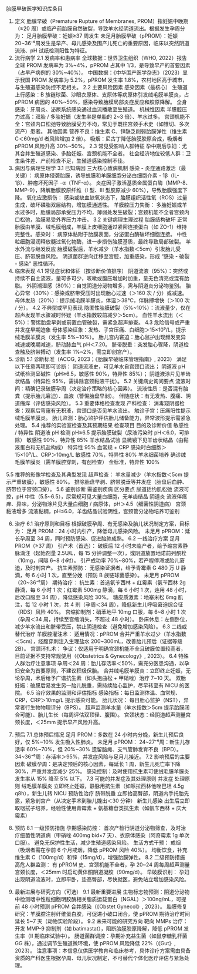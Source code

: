 胎膜早破医学知识库条目
1. 定义
胎膜早破（Premature Rupture of Membranes, PROM）指妊娠中晚期（≥20 周）或临产前胎膜自然破裂，导致羊水经阴道流出。根据发生孕周分为：
足月胎膜早破：妊娠≥37 周发生
未足月胎膜早破（pPROM）：妊娠 20~36⁺⁶周发生是早产、母儿感染及围产儿死亡的重要原因，临床以突然阴道流液、pH 试纸检测阳性为特征。
2. 流行病学
2.1 发病率和患病率
全球数据：世界卫生组织（WHO, 2022）报告全球 PROM 发病率为 3%~4%，pPROM 占其中 1/3，是导致早产的首要因素（占早产病例的 30%~40%）。
中国数据：《中华围产医学杂志》（2023）显示我国 PROM 发病率为 5.2%，pPROM 发生率 1.8%，农村地区高于城市，与生殖道感染防控不足相关。
2.2 主要风险因素
感染因素（最核心）
生殖道上行感染：B 族链球菌、沙眼衣原体、支原体等病原体引发绒毛膜羊膜炎，占 pPROM 病因的 40%~50%，感染导致胎膜局部炎症反应和胶原降解。
全身感染：牙周炎、泌尿系统感染通过血流播散至生殖道。
机械性因素
羊膜腔压力过高：双胎 / 多胎妊娠（发生率是单胎的 2~3 倍）、羊水过多。
宫颈机能不全：宫颈内口松弛导致胎膜受力不均，常见于既往宫颈手术史（如锥切、多次流产）患者。
其他因素
营养不良：维生素 C、锌缺乏削弱胎膜弹性（维生素 C＜60mg/d 者风险增加 2 倍）。
吸烟：尼古丁降低胎膜胶原合成，吸烟者 pPROM 风险升高 30%~50%。
2.3 常见受影响人群特征
孕中期后孕妇：尤其合并生殖道感染、多胎妊娠、宫颈机能不全者。
社会经济地位较低人群：卫生条件差、产前检查不足，生殖道感染控制不佳。
3. 病因与病理生理学
3.1 已知病因
三大核心致病机制
感染 - 炎症通路激活（最关键）：
病原体侵袭胎膜，诱导蜕膜和羊膜细胞分泌白细胞介素 - 1β（IL-1β）、肿瘤坏死因子 -α（TNF-α）。
炎症因子激活基质金属蛋白酶（MMP-8、MMP-9），降解胎膜胶原纤维（Ⅰ 型、Ⅲ 型胶原减少 60%），导致胎膜强度下降。
氧化应激损伤：
感染或缺血缺氧状态下，胎膜组织活性氧（ROS）过量生成，破坏磷脂双层结构，增加膜通透性。
羊膜腔压力失衡：
多胎妊娠或羊水过多时，胎膜局部承受压力不均，薄弱处发生破裂；宫颈机能不全者宫颈内口松弛，胎膜易受外界压力冲击。
3.2 关键病理生理过程
胎膜结构破坏
正常胎膜由羊膜、绒毛膜组成，羊膜上皮细胞通过紧密连接蛋白（如 ZO-1）维持完整性。感染时：
病原体黏附于胎膜表面，分泌蛋白酶破坏细胞连接。
中性粒细胞浸润释放髓过氧化物酶，进一步损伤胎膜基质，最终导致局部破裂。
羊水外流与继发反应
胎膜破裂后，羊水减少（羊水指数＜5cm）引发胎儿受压、脐带脱垂风险。
阴道菌群逆向迁移至宫腔，加重感染，形成 “感染 - 破裂 - 感染” 恶性循环。
4. 临床表现
4.1 常见症状和体征（按诊断价值排序）
阴道流液（95%）：突然或持续不自主流液，量可多可少，咳嗽或腹压增加时加重，呈无色清亮或混有胎脂。
外阴潮湿感（80%）：自觉阴道分泌物增多，需与阴道炎分泌物鉴别。
胎心异常（30%）：感染或脐带受压时出现胎心过速（＞160 次 / 分）或减速。
母体发热（20%）：提示绒毛膜羊膜炎，体温＞38℃，伴脉搏增快（＞100 次 / 分）。
4.2 不典型或罕见表现
隐匿性胎膜破裂（5%~10%）：流液量少，仅在超声发现羊水骤减时怀疑（羊水指数较前减少＞5cm）。
血性羊水流出（＜5%）：警惕胎盘早剥或前置血管破裂，需紧急超声排查。
4.3 危险信号或严重并发症早期迹象
母体感染征象：发热、子宫压痛、白细胞＞15×10⁹/L，提示绒毛膜羊膜炎（发生率 5%~10%）。
胎儿宫内窘迫：胎心监护出现频发变异减速或晚期减速，脐动脉血气 pH＜7.20。
脐带脱垂：突发胎心骤降，阴道检查触及脐带搏动（发生率 1%~2%，需立即剖宫产）。
5. 诊断
5.1 诊断标准（ACOG, 2023；《胎膜早破临床管理指南》, 2023）
满足以下任意两项即可诊断：
阴道流液史，可见羊水自宫颈口流出；
阴道液 pH 试纸检测呈碱性（pH≥6.5，敏感性 90%，特异性 85%）；
阴道液涂片见羊齿状结晶（特异性 95%，需排除宫颈黏液干扰）。
5.2 关键病史询问要点
流液时间：精确记录破膜孕周（决定治疗策略的核心因素）。
流液性质：是否混有胎粪（提示胎儿窘迫）、血液（警惕胎盘早剥）。
伴随症状：有无发热、腹痛、阴道瘙痒（评估感染风险）。
5.3 重要体格检查发现
产科检查：
消毒窥阴器检查：观察后穹窿有无积液，宫颈口是否见羊水流出。
触诊子宫：压痛阳性提示绒毛膜羊膜炎。
胎儿监测：胎心监护评估胎儿储备能力，异常波形提示需紧急处理。
5.4 推荐的实验室检查及其预期结果
检查项目
目的及诊断价值
敏感性 / 特异性
阴道液 pH 检测
pH≥6.5 提示胎膜破裂（尿液污染时 pH＜6.0，可排除）
敏感性 90%，特异性 85%
羊水结晶试验
显微镜下见羊齿状结晶（由黏液蛋白和无机盐构成）
特异性 95%
血常规 + CRP
感染时白细胞＞15×10⁹/L、CRP＞10mg/L
敏感性 70%，特异性 80%
羊水细菌培养
确诊绒毛膜羊膜炎（需羊膜腔穿刺，有创检查）
金标准，特异性 100%

5.5 推荐的影像学检查及其典型发现
超声检查：
羊水量减少（羊水指数＜5cm 提示严重破膜），敏感性 80%。
排除胎盘早剥、脐带脱垂等并发症（胎盘后血肿、脐带位于宫颈口旁）。
5.6 鉴别诊断
需鉴别疾病
区分要点
尿道括约肌松弛
流液可控，pH 中性（5.5~6.5），尿常规可见大量白细胞，无羊齿结晶
阴道炎
流液伴瘙痒、异味，分泌物涂片见大量白细胞 / 病原体，pH＞4.5（细菌性阴道病）
宫颈黏液增多
流液黏稠，pH≤6.0，羊齿结晶试验阴性，宫颈管分泌物培养可鉴别

6. 治疗
6.1 治疗原则和目标
根据破膜孕周、有无感染及胎儿状况制定方案，目标为：
足月 PROM：24 小时内引产，降低母儿感染风险。
未足月 pPROM：延长孕周至 34 周，同时预防感染、促进胎肺成熟。
6.2 一线治疗方案
足月 PROM（≥37 周）
引产术（首选）：
破膜后 12 小时未临产者，给予缩宫素静脉滴注（起始剂量 2.5U/L，每 15 分钟调整一次），或阴道放置地诺前列酮栓（10mg，间隔 6~8 小时）。
引产成功率 70%~80%，若产程停滞或胎儿窘迫，及时剖宫产。
抗生素预防：
无感染证据者，给予青霉素 G 480 万 U 静滴，每 6 小时 1 次，直至分娩（预防 B 族链球菌感染）。
未足月 pPROM（20~36⁺⁶周）
期待治疗：
抗生素：首选氨苄西林 + 红霉素（氨苄西林 2g 静滴，每 6 小时 1 次；红霉素 500mg 静滴，每 6 小时 1 次，连用 48 小时，后改口服至 34 周），降低感染风险 30%。
糖皮质激素：地塞米松 6mg 肌注，每 12 小时 1 次，共 4 剂（孕周＜34 周），降低新生儿呼吸窘迫综合征（RDS）风险 40%。
宫缩抑制剂：硝苯地平 10mg 口服，每 6~8 小时 1 次（孕周＜34 周，持续至宫缩消失，不超过 48 小时）。
卧床休息：左侧卧位，减少羊水流出和脐带受压，禁止阴道检查（避免增加感染风险）。
6.3 二线或替代治疗
羊膜腔灌注术：
适用情况：pPROM 合并严重羊水过少（羊水指数＜5cm），经腹穿刺注入生理盐水 200~300mL，改善胎儿预后（证据等级 2B）。
宫颈环扎术：
争议：仅适用于明确宫颈机能不全且破膜位置较高者，目前证据不支持常规使用（《Obstetrics & Gynecology》, 2023）。
6.4 特殊人群治疗注意事项
孕周＜24 周：胎儿存活率＜50%，需充分医患沟通，以孕妇安全为首要原则，不建议积极保胎。
合并绒毛膜羊膜炎：立即终止妊娠，无论孕周，术后给予广谱抗生素（如头孢曲松 + 甲硝唑）治疗 7~10 天。
双胎妊娠：破膜后易发生另一胎儿脱垂，需持续胎心监护，尽早转至有 NICU 的医院。
6.5 治疗效果的监测和评估指标
感染指标：每日监测体温、血常规、CRP，CRP＞10mg/L 提示感染可能。
胎儿状况：
每日胎心监护（NST），异常者行生物物理评分（BPS）。
超声监测羊水量（羊水指数＞5cm 提示胎膜闭合可能）、胎儿生长（每周评估双顶径、腹围）。
宫颈状态：经阴道超声测量宫颈长度，＜25mm 提示早产风险升高。
7. 预后
7.1 总体预后情况
足月 PROM：多数在 24 小时内分娩，新生儿预后良好，仅 5%~10% 发生吸入性肺炎。
未足月 pPROM：
24~27⁺⁶周：新生儿存活率 60%~70%，但 20%~30% 遗留脑瘫、支气管肺发育不良（BPD）。
34~36⁺⁶周：存活率＞95%，并发症风险与足月儿接近。
7.2 影响预后的主要因素
破膜孕周：是决定预后的核心因素，每延长 1 周，新生儿死亡率下降 30%，严重并发症减少 25%。
感染控制：及时使用抗生素可使绒毛膜羊膜炎发生率从 15% 降至 5% 以下。
7.3 可能的并发症及其处理原则
并发症
处理原则
绒毛膜羊膜炎
立即终止妊娠，静脉用抗生素（如哌拉西林他唑巴坦 4.5g q8h），新生儿转 NICU 预防性治疗
脐带脱垂
立即抬高臀部，阴道内手托胎先露，紧急剖宫产（从决定手术到胎儿娩出＜30 分钟）
新生儿感染
出生后立即取咽拭子培养，经验性使用青霉素 + 氨基糖苷类抗生素（如氨苄西林 + 庆大霉素）

8. 预防
8.1 一级预防措施
孕期感染防控：
首次产检行阴道分泌物筛查，及时治疗细菌性阴道病（甲硝唑 400mg bid×7 天）、衣原体感染（阿奇霉素 1g 单次口服）。
避免无保护性生活，减少生殖道感染风险。
生活方式干预：
戒烟（吸烟者需在孕前 6 个月戒烟，降低 pPROM 风险 40%）。
均衡饮食，补充维生素 C（100mg/d）和锌（15mg/d），增强胎膜弹性。
8.2 二级预防措施
高危人群监测：
有 pPROM 史、宫颈机能不全者，孕 20~24 周每周超声测量宫颈长度，＜25mm 时启动黄体酮阴道凝胶（90mg/d）。
早破膜识别：
孕妇出现阴道流液时，立即平卧，垫高臀部，尽快就医，避免站立增加感染风险。
9. 最新进展与研究方向（可选）
9.1 最新重要进展
生物标志物预测：阴道分泌物中检测嗜中性粒细胞明胶酶相关脂质运载蛋白（NGAL）＞100ng/mL，可提前 48 小时预测 pPROM 合并感染（《Obstet Gynecol》, 2023）。
胎膜修复研究：羊膜腔注射纤维蛋白胶，可促进小破口闭合，使 pPROM 期待治疗时间延长 5~7 天（动物实验阶段）。
9.2 未来可能的研究方向
靶向 MMPs 治疗：开发 MMP-9 抑制剂（如 batimastat），阻断胎膜胶原降解，降低 pPROM 发生率（Ⅱ 期临床试验中）。
肠道菌群调控：孕期补充益生菌（如鼠李糖乳杆菌 GG 株），通过调节生殖道微环境，使 pPROM 风险降低 22%（《Gut》, 2023）。
注意事项：本信息仅供医学教育和临床参考，具体诊疗方案需由具备资质的产科医生根据孕周、母儿状况制定，不可替代个体化医疗评估与紧急处理。